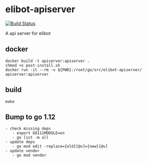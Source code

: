 # elibot-apiserver
[![Build Status](https://travis-ci.org/victoryang/elibot-apiserver.svg?branch=master)](https://travis-ci.org/victoryang/elibot-apiserver)

A api server for elibot


## docker
	docker build -t apiserver:apiserver .
	chmod +x post-install.sh
	docker run -it --rm -v ${PWD}:/root/go/src/elibot-apiserver/ apiserver:apiserver

## build
	make

## Bump to go 1.12
    - check missing deps
       - export GO111MODULE=on
       - go list -m all
    - update deps
       - go mod edit -replace={old}[@v]={new}[@v]
    - update vendor
       - go mod vendor